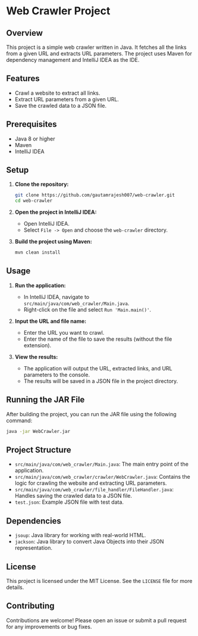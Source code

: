 # Web Crawler Project

## Overview

This project is a simple web crawler written in Java. It fetches all the links from a given URL and extracts URL parameters. The project uses Maven for dependency management and IntelliJ IDEA as the IDE.

## Features

- Crawl a website to extract all links.
- Extract URL parameters from a given URL.
- Save the crawled data to a JSON file.

## Prerequisites

- Java 8 or higher
- Maven
- IntelliJ IDEA

## Setup

1. **Clone the repository:**
   ```sh
   git clone https://github.com/gautamrajesh007/web-crawler.git
   cd web-crawler

2. **Open the project in IntelliJ IDEA:**
    - Open IntelliJ IDEA.
    - Select `File -> Open` and choose the `web-crawler` directory.

3. **Build the project using Maven:**
   ```sh
   mvn clean install
   ```

## Usage

1. **Run the application:**
    - In IntelliJ IDEA, navigate to `src/main/java/com/web_crawler/Main.java`.
    - Right-click on the file and select `Run 'Main.main()'`.

2. **Input the URL and file name:**
    - Enter the URL you want to crawl.
    - Enter the name of the file to save the results (without the file extension).

3. **View the results:**
    - The application will output the URL, extracted links, and URL parameters to the console.
    - The results will be saved in a JSON file in the project directory.

## Running the JAR File

After building the project, you can run the JAR file using the following command:

```sh
java -jar WebCrawler.jar
```

## Project Structure

- `src/main/java/com/web_crawler/Main.java`: The main entry point of the application.
- `src/main/java/com/web_crawler/crawler/WebCrawler.java`: Contains the logic for crawling the website and extracting URL parameters.
- `src/main/java/com/web_crawler/file_handler/FileHandler.java`: Handles saving the crawled data to a JSON file.
- `test.json`: Example JSON file with test data.

## Dependencies

- `jsoup`: Java library for working with real-world HTML.
- `jackson`: Java library to convert Java Objects into their JSON representation.

## License

This project is licensed under the MIT License. See the `LICENSE` file for more details.

## Contributing

Contributions are welcome! Please open an issue or submit a pull request for any improvements or bug fixes.